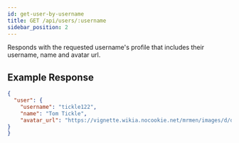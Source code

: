```yaml
---
id: get-user-by-username
title: GET /api/users/:username
sidebar_position: 2
---
```


Responds with the requested username's profile that includes their username, name and avatar url.

## Example Response

```json
{
  "user": {
	"username": "tickle122",
	"name": "Tom Tickle",
	"avatar_url": "https://vignette.wikia.nocookie.net/mrmen/images/d/d6/Mr-Tickle-9a.png/revision/latest?cb=20180127221953"
}
}
```